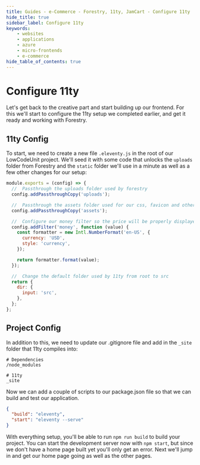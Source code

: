 ```yaml
---
title: Guides - e-Commerce - Forestry, 11ty, JamCart - Configure 11ty
hide_title: true
sidebar_label: Configure 11ty
keywords:
    - websites
    - applications
    - azure
    - micro-frontends
    - e-commerce
hide_table_of_contents: true
---
```


# Configure 11ty

Let's get back to the creative part and start building up our frontend.  For this we'll start to configure the 11ty setup we completed earlier, and get it ready and working with Forestry.

## 11ty Config

To start, we need to create a new file `.eleventy.js` in the root of our LowCodeUnit project.  We'll seed it with some code that unlocks the `uploads` folder from Forestry and the `static` folder we'll use in a minute as well as a few other changes for our setup:

```javascript
module.exports = (config) => {
  //  Passthrough the uploads folder used by forestry
  config.addPassthroughCopy('uploads');

  //  Passthrough the assets folder used for our css, favicon and other assets
  config.addPassthroughCopy('assets');

  //  Configure our money filter so the price will be properly displayed
  config.addFilter('money', function (value) {
    const formatter = new Intl.NumberFormat('en-US', {
      currency: 'USD',
      style: 'currency',
    });

    return formatter.format(value);
  });

  //  Change the default folder used by 11ty from root to src
  return {
    dir: {
      input: 'src',
    },
  };
};
```

## Project Config

In addition to this, we need to update our .gitignore file and add in the `_site` folder that 11ty compiles into:

```.gitignore
# Dependencies
/node_modules

# 11ty
_site
```

Now we can add a couple of scripts to our package.json file so that we can build and test our application.

```json
{
  "build": "eleventy",
  "start": "eleventy --serve"
}
```

With everything setup, you'll be able to run `npm run build` to build your project.  You can start the development server now with `npm start`, but since we don't have a home page built yet you'll only get an error.  Next we'll jump in and get our home page going as well as the other pages.
